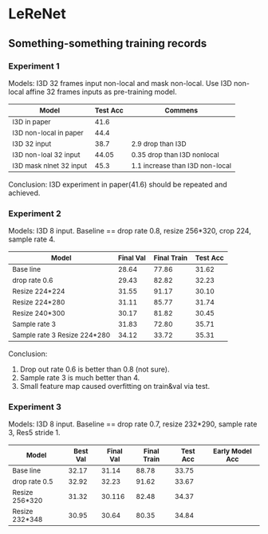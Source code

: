 # LeReNet

## Something-something training records

### Experiment 1

Models: I3D 32 frames input non-local and mask non-local. Use I3D non-local affine 32 frames inputs as pre-training model.


| <sub>Model</sub> | <sub>Test Acc</sub> | <sub>Commens</sub> | 
| ------------- | ------------- | ------------- |
| <sub>I3D in paper</sub> | <sub>41.6</sub> | <sub></sub> | 
| <sub>I3D non-local in paper</sub> | <sub>44.4</sub> | <sub></sub> | 
| <sub>I3D 32 input</sub> | <sub>38.7</sub> | <sub>2.9 drop than I3D</sub> | 
| <sub>I3D non-loal 32 input</sub> | <sub>44.05</sub> | <sub>0.35 drop than I3D nonlocal</sub> | 
| <sub>I3D mask nlnet 32 input</sub> | <sub>45.3</sub> | <sub>1.1 increase than I3D non-local</sub> | 

Conclusion: I3D experiment in paper(41.6) should be repeated and achieved.

### Experiment 2

Models: I3D 8 input. Baseline == drop rate 0.8, resize 256*320, crop 224, sample rate 4.


| <sub>Model</sub> | <sub>Final Val</sub> | <sub>Final Train</sub> | <sub>Test Acc </sub>|
| ------------- | ------------- | ------------- | ------------- |
| <sub>Base line</sub> | <sub> 28.64</sub> | <sub>77.86</sub> |  <sub>31.62</sub> | 
| <sub>drop rate 0.6</sub> | <sub>29.43</sub> | <sub> 82.82</sub> |  <sub> 32.23</sub> | 
| <sub>Resize 224*224</sub> | <sub>31.55</sub> | <sub>91.17</sub> |  <sub>30.10</sub> | 
| <sub>Resize 224*280</sub> | <sub>31.11</sub> | <sub>85.77</sub> |  <sub>31.74</sub> | 
| <sub>Resize 240*300</sub> | <sub>30.17</sub> | <sub>81.82</sub> |  <sub>30.45</sub> | 
| <sub>Sample rate 3</sub> | <sub> 31.83</sub> | <sub>72.80</sub> |  <sub>35.71</sub> | 
| <sub>Sample rate 3 Resize 224*280</sub> | <sub>34.12</sub> | <sub>33.72</sub> |  <sub> 35.31</sub> | 

Conclusion: 
1. Drop out rate 0.6 is better than 0.8 (not sure).
2. Sample rate 3 is much better than 4.
3. Small feature map caused overfitting on train&val via  test.

### Experiment 3

Models: I3D 8 input. Baseline == drop rate 0.7, resize 232*290, sample rate 3, Res5 stride 1.


| <sub>Model</sub> | <sub>Best Val</sub> | <sub>Final Val</sub> | <sub>Final Train</sub> | <sub>Test Acc </sub>|<sub>Early Model Acc </sub>|
| ------------- | ------------- | ------------- | ------------- |------------- |------------- |
| <sub>Base line</sub> | <sub>32.17</sub> | <sub>31.14</sub> | <sub>88.78</sub> |  <sub>33.75</sub> | 
| <sub>drop rate 0.5</sub> | <sub>32.92</sub> | <sub>32.23</sub> | <sub> 91.62</sub> |  <sub> 33.67</sub> | 
| <sub>Resize 256*320</sub> | <sub>31.32</sub> | <sub>30.116</sub> | <sub>82.48</sub> |  <sub>34.37</sub> | 
| <sub>Resize 232*348</sub> | <sub>30.95</sub> | <sub>30.64</sub> | <sub>80.35</sub> |  <sub>34.84</sub> | 


